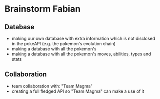 # Brainstorm Fabian


## Database
- making our own database with extra information which is not disclosed in the pokeAPI (e.g. the pokemon's evolution chain)
- making a database with all the pokemon's
- making a database with all the pokemon's moves, abilities, types and stats


## Collaboration
- team collaboration with: "Team Magma"
- creating a full fledged API so "Team Magma" can make a use of it